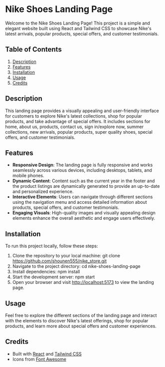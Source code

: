 # Nike Shoes Landing Page

Welcome to the Nike Shoes Landing Page! This project is a simple and elegant website built using React and Tailwind CSS to showcase Nike's latest arrivals, popular products, special offers, and customer testimonials.

## Table of Contents
1. [Description](#description)
2. [Features](#features)
3. [Installation](#installation)
4. [Usage](#usage)
5. [Credits](#credits)

## Description

This landing page provides a visually appealing and user-friendly interface for customers to explore Nike's latest collections, shop for popular products, and take advantage of special offers. It includes sections for home, about us, products, contact us, sign in/explore now, summer collections, new arrivals, popular products, super quality shoes, special offers, and customer testimonials.

## Features

- **Responsive Design**: The landing page is fully responsive and works seamlessly across various devices, including desktops, tablets, and mobile phones.
- **Dynamic Content**: Content such as the current year in the footer and the product listings are dynamically generated to provide an up-to-date and personalized experience.
- **Interactive Elements**: Users can navigate through different sections using the navigation menu and access detailed information about products, special offers, and customer testimonials.
- **Engaging Visuals**: High-quality images and visually appealing design elements enhance the overall aesthetic and engage users effectively.

## Installation

To run this project locally, follow these steps:

1. Clone the repository to your local machine:
   git clone https://github.com/shounen555/nike_store.git
2. Navigate to the project directory:
   cd nike-shoes-landing-page
3. Install dependencies:
   npm install
4. Start the development server:
  npm start
5. Open your browser and visit [http://localhost:5173](http://localhost:5173) to view the landing page.

## Usage

Feel free to explore the different sections of the landing page and interact with the elements to discover Nike's latest offerings, shop for popular products, and learn more about special offers and customer experiences.

## Credits

- Built with [React](https://reactjs.org/) and [Tailwind CSS](https://tailwindcss.com/)
- Icons from [Font Awesome](https://fontawesome.com/)


